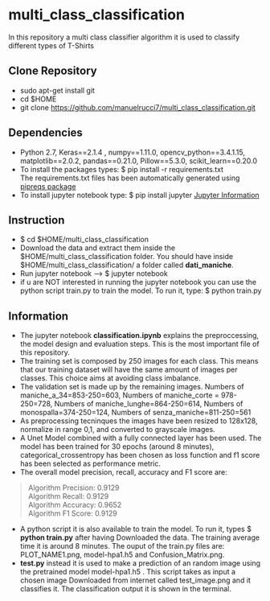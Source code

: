 # multi_class_classification
In this repository a multi class classifier algorithm  it is used to classify different types of T-Shirts

## Clone Repository ##
* sudo apt-get install git
* cd $HOME
* git clone https://github.com/manuelrucci7/multi_class_classification.git

## Dependencies ##
* Python 2.7, Keras==2.1.4 , numpy==1.11.0, opencv_python==3.4.1.15,    
 matplotlib==2.0.2, pandas==0.21.0, Pillow==5.3.0,  scikit_learn==0.20.0
* To install the packages types: $ pip install -r requirements.txt    
The requirements.txt files has been automatically generated using  
<a href="https://github.com/bndr/pipreqs">pipreqs package</a>
* To install jupyter notebook type: $ pip install jupyter
<a href=" https://jupyter.readthedocs.io/en/latest/install.html">Jupyter Information</a>


## Instruction ##
* $ cd $HOME/multi_class_classification
* Download the data and extract them inside the $HOME/multi_class_classification folder. You should have inside $HOME/multi_class_classification/ a folder called **dati_maniche**.
* Run jupyter notebook --> $ jupyter notebook
* if u are NOT interested in running the jupyter notebook you can use the python script train.py to train the model. To run it, type: $ python train.py


## Information ##
* The jupyter notebook **classification.ipynb** explains the preproccessing, the model design and evaluation steps. This is the most important file of this repository.
* The training set is composed by 250 images for each class.  This means that our training dataset will have the same amount of images per classes. This choice aims at avoiding class imbalance.
* The validation set is made up by the remaining images.  Numbers of maniche_a_34=853-250=603, Numbers of maniche_corte = 978-250=728,  Numbers of maniche_lunghe=864-250=614, Numbers of monospalla=374-250=124, Numbers of senza_maniche=811-250=561
* As preprocessing tecninques the images have been resized to 128x128, normalize in range 0,1, and converted to grayscale images.
* A Unet Model combined with a fully connected layer has been used. The model has been trained for 30 epochs (around 8 minutes), categorical_crossentropy has been chosen as loss function  and f1 score has been selected as performance metric.
* The overall model precision, recall, accuracy and F1 score are:
> Algorithm Precision: 0.9129       
  Algorithm Recall: 0.9129    
  Algorithm Accuracy: 0.9652   
  Algorithm F1 Score: 0.9129
* A python script it is also available to train the model. To run it, types $ **python train.py** after having Downloaded the data. The training average time it is around 8 minutes.
The ouput of the train.py files are: PLOT_NAME1.png, model-hpa1.h5 and Confusion_Matrix.png.  
* **test.py**  instead it is used to make a prediction of an random image using the pretrained model model-hpa1.h5 . This script takes as input a chosen image Downloaded from internet called test_image.png and it classifies it. The classification output it is shown in the terminal.

